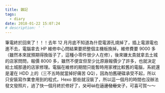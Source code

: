 ```yaml
---
title: 雜記
tags:
  - diary
date: 2018-01-22 15:07:24
# description: ' '
---
```


筆電終於回來了！！！去年 12 月月底不知道為什麼電源孔燒掉了，插上電源電也進不去，電腦拿去 HP 維修中心問結果要把整個主機板換掉，維修費要 9000 多（雖然本來就預期得換版子了，這種小零件很少人在修）<!-- more -->，後來嫌太貴就拿去土城的店家問問，報價 8000 多，雖然不便宜但至少比原廠報價少了許多，也就決定給土城那邊的店家修理。電腦在維修的期間只能暫時用家裡比較舊的電腦，系統還是灌在 HDD 上的（三不五時就當掉好痛苦 QQ），因為怕舊硬碟承受不起，所以只安裝寫作業會用到的程式，Hexo 那些就沒裝了，所以這一個月的時間也沒辦法發文發照片，過了快一個月終於修好了，~~又可以在這邊發廢文了~~，可喜可賀～～